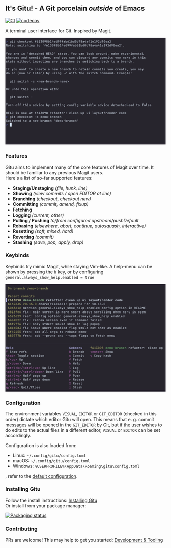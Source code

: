 ## It's Gitu! - A Git porcelain *outside* of Emacs
[![CI](https://github.com/altsem/gitu/actions/workflows/ci.yml/badge.svg)](https://github.com/altsem/gitu/actions/workflows/ci.yml)
[![codecov](https://codecov.io/gh/altsem/gitu/graph/badge.svg?token=5YWPU7GWFW)](https://codecov.io/gh/altsem/gitu)

A terminal user interface for Git. Inspired by Magit.

<img style="width: 720px" src="vhs/rec.gif"/>

### Features
Gitu aims to implement many of the core features of Magit over time.
It should be familiar to any previous Magit users.\
Here's a list of so-far supported features:
- **Staging/Unstaging** _(file, hunk, line)_ 
- **Showing** _(view commits / open EDITOR at line)_
- **Branching** _(checkout, checkout new)_
- **Committing** _(commit, amend, fixup)_
- **Fetching**
- **Logging** _(current, other)_
- **Pulling / Pushing** _to/from configured upstream/pushDefault_
- **Rebasing** _(elsewhere, abort, continue, autosquash, interactive)_
- **Resetting** _(soft, mixed, hard)_
- **Reverting** _(commit)_
- **Stashing** _(save, pop, apply, drop)_

### Keybinds
Keybinds try mimic Magit, while staying Vim-like.
A help-menu can be shown by pressing the `h` key, or by configuring `general.always_show_help.enabled = true`


<img style="width: 720px" src="vhs/help.png"/>

### Configuration
The environment variables `VISUAL`, `EDITOR` or `GIT_EDITOR` (checked in this order) dictate which editor Gitu will open. This means that e. g. commit messages will be opened in the `GIT_EDITOR` by Git, but if the user wishes to do edits to the actual files in a different editor, `VISUAL` or `EDITOR` can be set accordingly.

Configuration is also loaded from:
- Linux:   `~/.config/gitu/config.toml`
- macOS:   `~/.config/gitu/config.toml`
- Windows: `%USERPROFILE%\AppData\Roaming\gitu\config.toml`

, refer to the [default configuration](src/default_config.toml).
### Installing Gitu
Follow the install instructions: [Installing Gitu](docs/installing.md)\
Or install from your package manager:

[![Packaging status](https://repology.org/badge/vertical-allrepos/gitu.svg)](https://repology.org/project/gitu/versions)

### Contributing
PRs are welcome!
This may help to get you started: [Development & Tooling](docs/dev-tooling.md)
